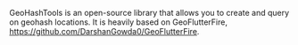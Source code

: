 
GeoHashTools is an open-source library that allows you to create and query on geohash locations. It is heavily based on GeoFlutterFire, https://github.com/DarshanGowda0/GeoFlutterFire.

